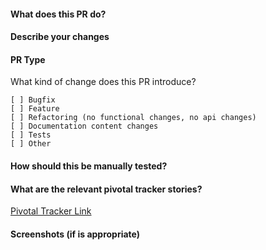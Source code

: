 #### What does this PR do?

#### Describe your changes

#### PR Type
What kind of change does this PR introduce?
```
[ ] Bugfix
[ ] Feature
[ ] Refactoring (no functional changes, no api changes)
[ ] Documentation content changes
[ ] Tests
[ ] Other
```

#### How should this be manually tested?

#### What are the relevant pivotal tracker stories?
[Pivotal Tracker Link](https://xsolve.atlassian.net/browse/PROJECT_KEY)

#### Screenshots (if is appropriate)